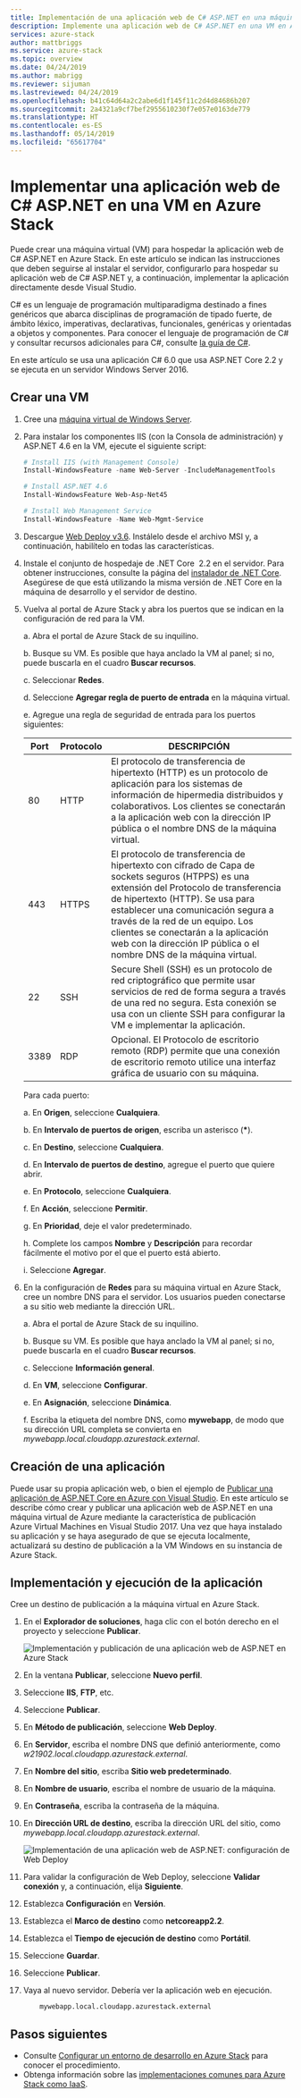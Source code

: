 ```yaml
---
title: Implementación de una aplicación web de C# ASP.NET en una máquina virtual en Azure Stack | Microsoft Docs
description: Implemente una aplicación web de C# ASP.NET en una VM en Azure Stack.
services: azure-stack
author: mattbriggs
ms.service: azure-stack
ms.topic: overview
ms.date: 04/24/2019
ms.author: mabrigg
ms.reviewer: sijuman
ms.lastreviewed: 04/24/2019
ms.openlocfilehash: b41c64d64a2c2abe6d1f145f11c2d4d84686b207
ms.sourcegitcommit: 2a4321a9cf7bef2955610230f7e057e0163de779
ms.translationtype: HT
ms.contentlocale: es-ES
ms.lasthandoff: 05/14/2019
ms.locfileid: "65617704"
---
```

# <a name="deploy-a-c-aspnet-web-app-to-a-vm-in-azure-stack"></a>Implementar una aplicación web de C# ASP.NET en una VM en Azure Stack

Puede crear una máquina virtual (VM) para hospedar la aplicación web de C# ASP.NET en Azure Stack. En este artículo se indican las instrucciones que deben seguirse al instalar el servidor, configurarlo para hospedar su aplicación web de C# ASP.NET y, a continuación, implementar la aplicación directamente desde Visual Studio.

C# es un lenguaje de programación multiparadigma destinado a fines genéricos que abarca disciplinas de programación de tipado fuerte, de ámbito léxico, imperativas, declarativas, funcionales, genéricas y orientadas a objetos y componentes. Para conocer el lenguaje de programación de C# y consultar recursos adicionales para C#, consulte [la guía de C#](https://docs.microsoft.com/dotnet/csharp/).

En este artículo se usa una aplicación C# 6.0 que usa ASP.NET Core 2.2 y se ejecuta en un servidor Windows Server 2016.

## <a name="create-a-vm"></a>Crear una VM

1. Cree una [máquina virtual de Windows Server](azure-stack-quick-windows-portal.md).

1. Para instalar los componentes IIS (con la Consola de administración) y ASP.NET 4.6 en la VM, ejecute el siguiente script:

    ```PowerShell  
    # Install IIS (with Management Console)
    Install-WindowsFeature -name Web-Server -IncludeManagementTools
    
    # Install ASP.NET 4.6
    Install-WindowsFeature Web-Asp-Net45
    
    # Install Web Management Service
    Install-WindowsFeature -Name Web-Mgmt-Service
    ```

1. Descargue [Web Deploy v3.6](https://www.microsoft.com/download/details.aspx?id=43717). Instálelo desde el archivo MSI y, a continuación, habilítelo en todas las características.

1. Instale el conjunto de hospedaje de .NET Core  2.2 en el servidor. Para obtener instrucciones, consulte la página del [instalador de .NET Core](https://dotnet.microsoft.com/download/dotnet-core/2.2). Asegúrese de que está utilizando la misma versión de .NET Core en la máquina de desarrollo y el servidor de destino.

1. Vuelva al portal de Azure Stack y abra los puertos que se indican en la configuración de red para la VM.

     a. Abra el portal de Azure Stack de su inquilino.

    b. Busque su VM. Es posible que haya anclado la VM al panel; si no, puede buscarla en el cuadro **Buscar recursos**.

    c. Seleccionar **Redes**.

    d. Seleccione **Agregar regla de puerto de entrada** en la máquina virtual.

    e. Agregue una regla de seguridad de entrada para los puertos siguientes:

    | Port | Protocolo | DESCRIPCIÓN |
    | --- | --- | --- |
    | 80 | HTTP | El protocolo de transferencia de hipertexto (HTTP) es un protocolo de aplicación para los sistemas de información de hipermedia distribuidos y colaborativos. Los clientes se conectarán a la aplicación web con la dirección IP pública o el nombre DNS de la máquina virtual. |
    | 443 | HTTPS | El protocolo de transferencia de hipertexto con cifrado de Capa de sockets seguros (HTPPS) es una extensión del Protocolo de transferencia de hipertexto (HTTP). Se usa para establecer una comunicación segura a través de la red de un equipo. Los clientes se conectarán a la aplicación web con la dirección IP pública o el nombre DNS de la máquina virtual. |
    | 22 | SSH | Secure Shell (SSH) es un protocolo de red criptográfico que permite usar servicios de red de forma segura a través de una red no segura. Esta conexión se usa con un cliente SSH para configurar la VM e implementar la aplicación. |
    | 3389 | RDP | Opcional. El Protocolo de escritorio remoto (RDP) permite que una conexión de escritorio remoto utilice una interfaz gráfica de usuario con su máquina.   |

    Para cada puerto:

     a. En **Origen**, seleccione **Cualquiera**.

    b. En **Intervalo de puertos de origen**, escriba un asterisco (**\***).

    c. En **Destino**, seleccione **Cualquiera**.

    d. En **Intervalo de puertos de destino**, agregue el puerto que quiere abrir.

    e. En **Protocolo**, seleccione **Cualquiera**.

    f. En **Acción**, seleccione **Permitir**.

    g. En **Prioridad**, deje el valor predeterminado.

    h. Complete los campos **Nombre** y **Descripción** para recordar fácilmente el motivo por el que el puerto está abierto.

    i. Seleccione **Agregar**.

1.  En la configuración de **Redes** para su máquina virtual en Azure Stack, cree un nombre DNS para el servidor. Los usuarios pueden conectarse a su sitio web mediante la dirección URL.

     a. Abra el portal de Azure Stack de su inquilino.

    b. Busque su VM. Es posible que haya anclado la VM al panel; si no, puede buscarla en el cuadro **Buscar recursos**.

    c. Seleccione **Información general**.

    d. En **VM**, seleccione **Configurar**.

    e. En **Asignación**, seleccione **Dinámica**.

    f. Escriba la etiqueta del nombre DNS, como **mywebapp**, de modo que su dirección URL completa se convierta en *mywebapp.local.cloudapp.azurestack.external*.

## <a name="create-an-app"></a>Creación de una aplicación 

Puede usar su propia aplicación web, o bien el ejemplo de [Publicar una aplicación de ASP.NET Core en Azure con Visual Studio](https://docs.microsoft.com/aspnet/core/tutorials/razor-pages/razor-pages-start?view=aspnetcore-2.2&tabs=visual-studio
). En este artículo se describe cómo crear y publicar una aplicación web de ASP.NET en una máquina virtual de Azure mediante la característica de publicación Azure Virtual Machines en Visual Studio 2017. Una vez que haya instalado su aplicación y se haya asegurado de que se ejecuta localmente, actualizará su destino de publicación a la VM Windows en su instancia de Azure Stack.

## <a name="deploy-and-run-the-app"></a>Implementación y ejecución de la aplicación

Cree un destino de publicación a la máquina virtual en Azure Stack.

1. En el **Explorador de soluciones**, haga clic con el botón derecho en el proyecto y seleccione **Publicar**.

    ![Implementación y publicación de una aplicación web de ASP.NET en Azure Stack](media/azure-stack-dev-start-howto-vm-dotnet/deploy-app-to-azure-stack.png)

1. En la ventana **Publicar**, seleccione **Nuevo perfil**.
1. Seleccione **IIS**, **FTP**, etc.
1. Seleccione **Publicar**.
1. En **Método de publicación**, seleccione **Web Deploy**.
1. En **Servidor**, escriba el nombre DNS que definió anteriormente, como *w21902.local.cloudapp.azurestack.external*.
1. En **Nombre del sitio**, escriba **Sitio web predeterminado**.
1. En **Nombre de usuario**, escriba el nombre de usuario de la máquina.
1. En **Contraseña**, escriba la contraseña de la máquina.
1. En **Dirección URL de destino**, escriba la dirección URL del sitio, como *mywebapp.local.cloudapp.azurestack.external*.

    ![Implementación de una aplicación web de ASP.NET: configuración de Web Deploy](media/azure-stack-dev-start-howto-vm-dotnet/configure-web-deploy.png)

1. Para validar la configuración de Web Deploy, seleccione **Validar conexión** y, a continuación, elija **Siguiente**.
1. Establezca **Configuración** en **Versión**.
1. Establezca el **Marco de destino** como **netcoreapp2.2**.
1. Establezca el **Tiempo de ejecución de destino** como **Portátil**.
1. Seleccione **Guardar**.
1. Seleccione **Publicar**.
1. Vaya al nuevo servidor. Debería ver la aplicación web en ejecución.

    ```HTTP  
        mywebapp.local.cloudapp.azurestack.external
    ```

## <a name="next-steps"></a>Pasos siguientes

- Consulte [Configurar un entorno de desarrollo en Azure Stack](azure-stack-dev-start.md) para conocer el procedimiento.
- Obtenga información sobre las [implementaciones comunes para Azure Stack como IaaS](azure-stack-dev-start-deploy-app.md).
